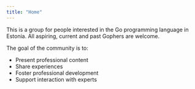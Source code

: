 ```yaml
---
title: "Home"
---
```


This is a group for people interested in the Go programming language in Estonia. All aspiring, current and past Gophers are welcome.

The goal of the community is to:

* Present professional content
* Share experiences
* Foster professional development
* Support interaction with experts
